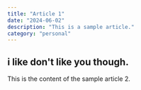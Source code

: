 ```yaml
---
title: "Article 1"
date: "2024-06-02"
description: "This is a sample article."
category: "personal"
---
```


## i like don't like you though.
This is the content of the sample article 2.
